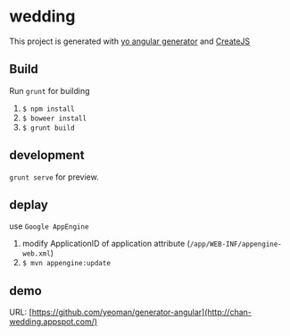 # wedding #

This project is generated with [yo angular generator](https://github.com/yeoman/generator-angular)
and [CreateJS](http://www.createjs.com/)

## Build

Run `grunt` for building

1. `$ npm install`
2. `$ boweer install`
3. `$ grunt build`

## development

`grunt serve` for preview.

## deplay

use `Google AppEngine`

1. modify ApplicationID of application attribute (`/app/WEB-INF/appengine-web.xml`)
2. `$ mvn appengine:update`

## demo

URL: [https://github.com/yeoman/generator-angular](http://chan-wedding.appspot.com/)
